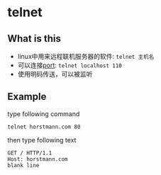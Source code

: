 # telnet

## What is this

- linux中用来远程联机服务器的软件: `telnet 主机名`
- 可以连接[port](network-port.md): `telnet localhost 110`
- 使用明码传送，可以被监听

## Example

type following command

```shell
telnet horstmann.com 80
```

then type following text

```
GET / HTTP/1.1
Host: horstmann.com
blank line
```